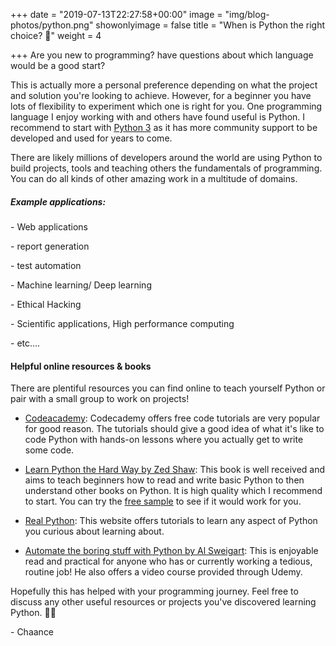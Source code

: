 +++
date = "2019-07-13T22:27:58+00:00"
image = "img/blog-photos/python.png"
showonlyimage = false
title = "When is Python the right choice? 🐍"
weight = 4

+++
Are you new to programming? have questions about which language would be a good start?

This is actually more a personal preference depending on what the project and solution you're looking to achieve. However, for a beginner you have lots of flexibility to experiment which one is right for you. One programming language I enjoy working with and others have found useful is Python. I recommend to start with [Python 3](https://www.python.org/downloads/) as it has more community support to be developed and used for years to come.

There are likely millions of developers around the world are using Python to build projects, tools and teaching others the fundamentals of programming. You can do all kinds of other amazing work in a multitude of domains.

##### Example applications:

\-  Web applications

\-  report generation

\-  test automation

\-  Machine learning/ Deep learning

\-  Ethical Hacking

\- Scientific applications, High performance computing

\- etc....

#### Helpful online resources & books

There are plentiful resources you can find online to teach yourself Python or  pair with a small group to work on projects!

* [Codeacademy](https://www.codecademy.com/learn/learn-python-3): Codecademy offers free code tutorials are very popular for good reason. The tutorials should give a good idea of what it's like to code Python with hands-on lessons where you actually get to write some code.

* [Learn Python the Hard Way by Zed Shaw](https://learncodethehardway.org/python/): This book is well received and aims to teach beginners how to read and write basic Python to then understand other books on Python. It is high quality which I recommend to start. You can try the [free sample](https://learnpythonthehardway.org/python3/) to see if it would work for you.

* [Real Python](https://realpython.com/): This website offers tutorials to learn any aspect of Python you curious about learning about.

* [Automate the boring stuff with Python by Al Sweigart](https://automatetheboringstuff.com/): This is enjoyable read and practical for anyone who has or currently working a tedious, routine job! He also offers a video course provided through Udemy.

Hopefully this has helped with your programming journey. Feel free to discuss any other useful resources or projects you've discovered learning Python. 👌🏾

\-  Chaance